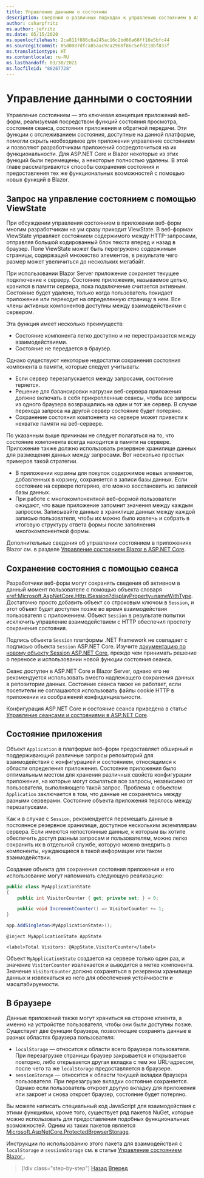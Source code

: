 ```yaml
---
title: Управление данными о состоянии
description: Сведения о различных подходах к управлению состоянием в ASP.NET Web Forms и Blazor.
author: csharpfritz
ms.author: jefritz
ms.date: 05/15/2020
ms.openlocfilehash: 2ca811f886c6a245ac16c2bd66a68ff16e5bfc44
ms.sourcegitcommit: 05d0087dfca85aac9ca2960f86c5efd218bf833f
ms.translationtype: HT
ms.contentlocale: ru-RU
ms.lasthandoff: 03/30/2021
ms.locfileid: "88267728"
---
```

# <a name="state-management"></a>Управление данными о состоянии

Управление состоянием — это ключевая концепция приложений веб-форм, реализуемая посредством функций состояния просмотра, состояния сеанса, состояния приложения и обратной передачи. Эти функции с отслеживанием состояния, доступные на данной платформе, помогли скрыть необходимое для приложения управление состоянием и позволяют разработчикам приложений сосредоточиться на их функциональности. Для ASP.NET Core и Blazor некоторые из этих функций были перемещены, а некоторые полностью удалены. В этой главе рассматриваются способы сохранения состояния и предоставления тех же функциональных возможностей с помощью новых функций в Blazor.

## <a name="request-state-management-with-viewstate"></a>Запрос на управление состоянием с помощью ViewState

При обсуждении управления состоянием в приложении веб-форм многим разработчикам на ум сразу приходит ViewState. В веб-формах ViewState управляет состоянием содержимого между HTTP-запросами, отправляя большой кодированный блок текста вперед и назад в браузер. Поле ViewState может быть перегружено содержимым страницы, содержащей множество элементов, в результате чего размер может увеличиться до нескольких мегабайт.

При использовании Blazor Server приложение сохраняет текущее подключение к серверу. Состояние приложения, называемое *цепью*, хранится в памяти сервера, пока подключение считается активным. Состояние будет удалено, только когда пользователь покидает приложение или переходит на определенную страницу в нем. Все члены активных компонентов доступны между взаимодействиями с сервером.

Эта функция имеет несколько преимуществ:

- Состояние компонента легко доступно и не перестраивается между взаимодействиями.
- Состояние не передается в браузер.

Однако существуют некоторые недостатки сохранения состояния компонента в памяти, которые следует учитывать:

- Если сервер перезапускается между запросами, состояние теряется.
- Решение для балансировки нагрузки веб-сервера приложения должно включать в себя прикрепленные сеансы, чтобы все запросы из одного браузера возвращались на один и тот же сервер. В случае перехода запроса на другой сервер состояние будет потеряно.
- Сохранение состояния компонента на сервере может привести к нехватке памяти на веб-сервере.

По указанным выше причинам не следует полагаться на то, что состояние компонента всегда находится в памяти на сервере. Приложение также должно использовать резервное хранилище данных для размещения данных между запросами. Вот несколько простых примеров такой стратегии.

- В приложении корзины для покупок содержимое новых элементов, добавленных в корзину, сохраняется в записи базы данных. Если состояние на сервере потеряно, его можно восстановить из записей базы данных.
- При работе с многокомпонентной веб-формой пользователи ожидают, что ваше приложение запомнит значения между каждым запросом. Записывайте данные в хранилище данных между каждой записью пользователя, чтобы их можно было извлечь и собрать в итоговую структуру ответа формы после заполнения многокомпонентной формы.

Дополнительные сведения об управлении состоянием в приложениях Blazor см. в разделе [Управление состоянием Blazor в ASP.NET Core](/aspnet/core/blazor/state-management).

## <a name="maintain-state-with-session"></a>Сохранение состояния с помощью сеанса

Разработчики веб-форм могут сохранять сведения об активном в данный момент пользователе с помощью объекта словаря <xref:Microsoft.AspNetCore.Http.ISession?displayProperty=nameWithType>. Достаточно просто добавить объект со строковым ключом в `Session`, и этот объект будет доступен позже во время взаимодействия пользователя с приложением. Объект `Session` в результате попытки исключить управление взаимодействием с HTTP обеспечил простоту сохранения состояния.

Подпись объекта `Session` платформы .NET Framework не совпадает с подписью объекта `Session` ASP.NET Core. Изучите [документацию по новому объекту Session ASP.NET Core](/dotnet/api/microsoft.aspnetcore.http.isession), прежде чем принимать решение о переносе и использовании новой функции состояния сеанса.

Сеанс доступен в ASP.NET Core и Blazor Server, однако его не рекомендуется использовать вместо надлежащего сохранения данных в репозитории данных. Состояние сеанса также не работает, если посетители не соглашаются использовать файлы cookie HTTP в приложении из соображений конфиденциальности.

Конфигурация ASP.NET Core и состояние сеанса приведена в статье [Управление сеансами и состояниями в ASP.NET Core](/aspnet/core/fundamentals/app-state#session-state).

## <a name="application-state"></a>Состояние приложения

Объект `Application` в платформе веб-форм предоставляет обширный и поддерживающий различные запросы репозиторий для взаимодействия с конфигурацией и состоянием, относящимся к области определения приложения. Состояние приложения было оптимальным местом для хранения различных свойств конфигурации приложения, на которые могут ссылаться все запросы, независимо от пользователя, выполняющего такой запрос. Проблема с объектом `Application` заключается в том, что данные не сохранялись между разными серверами. Состояние объекта приложения терялось между перезапусками.

Как и в случае с `Session`, рекомендуется перемещать данные в постоянное резервное хранилище, доступное нескольким экземплярам сервера. Если имеются непостоянные данные, к которым вы хотите обеспечить доступ разным запросам и пользователям, можно легко сохранить их в отдельной службе, которую можно внедрить в компоненты, нуждающиеся в такой информации или таком взаимодействии.

Создание объекта для сохранения состояния приложения и его использование могут напоминать следующую реализацию:

```csharp
public class MyApplicationState
{
    public int VisitorCounter { get; private set; } = 0;

    public void IncrementCounter() => VisitorCounter += 1;
}
```

```csharp
app.AddSingleton<MyApplicationState>();
```

```razor
@inject MyApplicationState AppState

<label>Total Visitors: @AppState.VisitorCounter</label>
```

Объект `MyApplicationState` создается на сервере только один раз, и значение `VisitorCounter` извлекается и выводится в метке компонента. Значение `VisitorCounter` должно сохраняться в резервном хранилище данных и извлекаться из него для обеспечения устойчивости и масштабируемости.

## <a name="in-the-browser"></a>В браузере

Данные приложений также могут храниться на стороне клиента, а именно на устройстве пользователя, чтобы они были доступны позже. Существует две функции браузера, позволяющие сохранять данные в разных областях браузера пользователя:

- `localStorage` — относится к области всего браузера пользователя. При перезагрузке страницы браузер закрывается и открывается повторно, либо открывается другая вкладка с тем же URL-адресом, после чего та же `localStorage` предоставляется в браузере.
- `sessionStorage` — относится к области текущей вкладки браузера пользователя. При перезагрузке вкладки состояние сохраняется. Однако если пользователь откроет другую вкладку для приложения или закроет и снова откроет браузер, состояние будет потеряно.

Вы можете написать специальный код JavaScript для взаимодействия с этими функциями, кроме того, существует ряд пакетов NuGet, которые можно использовать для предоставления подобных функциональных возможностей. Одним из таких пакетов является [Microsoft.AspNetCore.ProtectedBrowserStorage](https://www.nuget.org/packages/Microsoft.AspNetCore.ProtectedBrowserStorage).

Инструкции по использованию этого пакета для взаимодействия с `localStorage` и `sessionStorage` см. в статье [Управление состоянием Blazor ](/aspnet/core/blazor/state-management#protected-browser-storage-experimental-package).

>[!div class="step-by-step"]
>[Назад](pages-routing-layouts.md)
>[Вперед](forms-validation.md)
